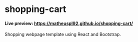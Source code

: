# shopping-cart

#### Live preview: https://matheuspl92.github.io/shopping-cart/

Shopping webpage template using React and Bootstrap.
